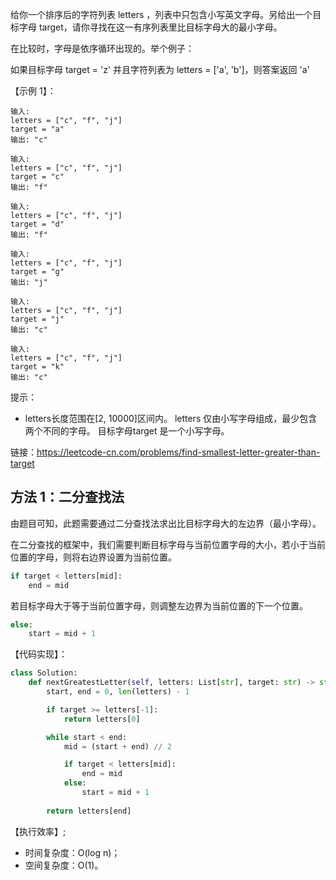 给你一个排序后的字符列表 letters ，列表中只包含小写英文字母。另给出一个目标字母 target，请你寻找在这一有序列表里比目标字母大的最小字母。

在比较时，字母是依序循环出现的。举个例子：

如果目标字母 target = 'z' 并且字符列表为 letters = ['a', 'b']，则答案返回 'a'

【示例 1】：
```
输入:
letters = ["c", "f", "j"]
target = "a"
输出: "c"

输入:
letters = ["c", "f", "j"]
target = "c"
输出: "f"

输入:
letters = ["c", "f", "j"]
target = "d"
输出: "f"

输入:
letters = ["c", "f", "j"]
target = "g"
输出: "j"

输入:
letters = ["c", "f", "j"]
target = "j"
输出: "c"

输入:
letters = ["c", "f", "j"]
target = "k"
输出: "c"
```

提示：
- letters长度范围在[2, 10000]区间内。
letters 仅由小写字母组成，最少包含两个不同的字母。
目标字母target 是一个小写字母。

链接：https://leetcode-cn.com/problems/find-smallest-letter-greater-than-target

## 方法 1：二分查找法
由题目可知，此题需要通过二分查找法求出比目标字母大的左边界（最小字母）。

在二分查找的框架中，我们需要判断目标字母与当前位置字母的大小，若小于当前位置的字母，则将右边界设置为当前位置。
```python
if target < letters[mid]:
    end = mid
```

若目标字母大于等于当前位置字母，则调整左边界为当前位置的下一个位置。
```python
else:
    start = mid + 1
```

【代码实现】：
```python
class Solution:
    def nextGreatestLetter(self, letters: List[str], target: str) -> str:
        start, end = 0, len(letters) - 1

        if target >= letters[-1]:
            return letters[0]

        while start < end:
            mid = (start + end) // 2

            if target < letters[mid]:
                end = mid
            else:
                start = mid + 1
        
        return letters[end]
```

【执行效率】;
- 时间复杂度：O(log n)；
- 空间复杂度：O(1)。
